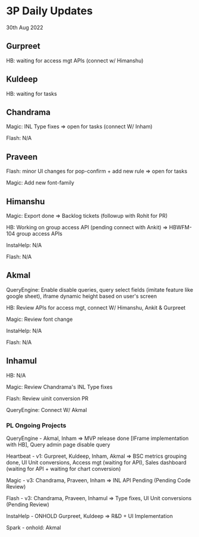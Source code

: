 # 3P Daily Updates
30th Aug 2022

## Gurpreet
HB: waiting for access mgt APIs (connect w/ Himanshu)

## Kuldeep
HB: waiting for tasks

## Chandrama
Magic: INL Type fixes => open for tasks (connect W/ Inham)

Flash: N/A

## Praveen
Flash: minor UI changes for pop-confirm + add new rule => open for tasks

Magic: Add new font-family

## Himanshu
Magic: Export done => Backlog tickets (followup with Rohit for PR)

HB: Working on group access API (pending connect with Ankit) => HBWFM-104 group access APIs

InstaHelp: N/A

Flash: N/A

## Akmal
QueryEngine: Enable disable queries, query select fields (imitate feature like google sheet), iframe dynamic height based on user's screen

HB: Review APIs for access mgt, connect W/ Himanshu, Ankit & Gurpreet

Magic: Review font change

InstaHelp: N/A

Flash: N/A

## Inhamul
HB: N/A

Magic: Review Chandrama's INL Type fixes

Flash: Review uinit conversion PR

QueryEngine: Connect W/ Akmal

### PL Ongoing Projects
QueryEngine - Akmal, Inham => MVP release done [IFrame implementation with HB], Query admin page disable query

Heartbeat - v1: Gurpreet, Kuldeep, Inham, Akmal => BSC metrics grouping done, UI Unit conversions, Access mgt (waiting for API), Sales dashboard (waiting for API + waiting for chart conversion)

Magic - v3: Chandrama, Praveen, Inham => INL API Pending (Pending Code Review)

Flash - v3: Chandrama, Praveen, Inhamul => Type fixes, UI Unit conversions (Pending Review)

InstaHelp - ONHOLD Gurpreet, Kuldeep => R&D + UI Implementation

Spark - onhold: Akmal
